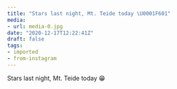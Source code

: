 ```yaml
---
title: "Stars last night, Mt. Teide today \U0001F601"
media:
- url: media-0.jpg
date: "2020-12-17T12:22:41Z"
draft: false
tags:
- imported
- from-instagram
---
```

Stars last night, Mt. Teide today 😁
